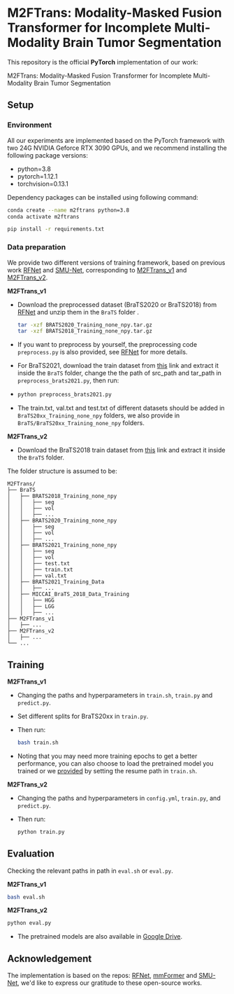 # M2FTrans: Modality-Masked Fusion Transformer for Incomplete Multi-Modality Brain Tumor Segmentation

This repository is the official **PyTorch** implementation of our work:

M2FTrans: Modality-Masked Fusion Transformer for Incomplete Multi-Modality Brain Tumor Segmentation

## Setup

### Environment

All our experiments are implemented based on the PyTorch framework with two 24G NVIDIA Geforce RTX 3090 GPUs, and we recommend installing the following package versions:

- python=3.8
- pytorch=1.12.1
- torchvision=0.13.1

Dependency packages can be installed using following command:

```bash
conda create --name m2ftrans python=3.8
conda activate m2ftrans

pip install -r requirements.txt
```

### Data preparation

We provide two different versions of training framework\, based on previous work [RFNet](https://github.com/dyh127/RFNet) and [SMU-Net](https://github.com/rezazad68/smunet), corresponding to [M2FTrans_v1](https://github.com/Jun-Jie-Shi/M2FTrans/tree/main/M2FTrans_v1) and [M2FTrans_v2](https://github.com/Jun-Jie-Shi/M2FTrans/tree/main/M2FTrans_v2).

**M2FTrans_v1**

- Download the preprocessed dataset (BraTS2020 or BraTS2018) from [RFNet](https://drive.google.com/drive/folders/1AwLwGgEBQwesIDTlWpubbwqxxd8brt5A?usp=sharing) and unzip them in the `BraTS` folder .

  ```bash
  tar -xzf BRATS2020_Training_none_npy.tar.gz
  tar -xzf BRATS2018_Training_none_npy.tar.gz
  ```
- If you want to preprocess by yourself, the preprocessing code ``preprocess.py`` is also provided, see [RFNet](https://github.com/dyh127/RFNet) for more details.
- For BraTS2021, download the train dataset from [this](https://www.kaggle.com/datasets/dschettler8845/brats-2021-task1) link and extract it inside the `BraTS` folder, change the the path of src_path and tar_path in `preprocess_brats2021.py`, then run:
- ```bash
  python preprocess_brats2021.py
  ```
- The train.txt, val.txt and test.txt of different datasets should be added in `BraTS20xx_Training_none_npy` folders, we also provide in `BraTS/BraTS20xx_Training_none_npy` folders.

**M2FTrans_v2**

- Download the BraTS2018 train dataset from [this](https://www.kaggle.com/sanglequang/brats2018) link and extract it inside the `BraTS` folder.

The folder structure is assumed to be:

```
M2FTrans/
├── BraTS
│   ├── BRATS2018_Training_none_npy
│   │   ├── seg
│   │   ├── vol
│   │   ├── ...
│   ├── BRATS2020_Training_none_npy
│   │   ├── seg
│   │   ├── vol
│   │   ├── ...
│   ├── BRATS2021_Training_none_npy
│   │   ├── seg
│   │   ├── vol
│   │   ├── test.txt
│   │   ├── train.txt
│   │   ├── val.txt
│   ├── BRATS2021_Training_Data
│   │   ├── ...
│   ├── MICCAI_BraTS_2018_Data_Training
│   │   ├── HGG
│   │   ├── LGG
│   │   ├── ...
├── M2FTrans_v1
│   ├── ...
├── M2FTrans_v2
│   ├── ...
└── ...
```

## Training

**M2FTrans_v1**

- Changing the paths and hyperparameters in ``train.sh``, ``train.py`` and ``predict.py``.

- Set different splits for BraTS20xx in ``train.py``.

- Then run:

  ```bash
  bash train.sh
  ```

- Noting that you may need more training epochs to get a better performance, you can also choose to load the pretrained model you trained or we [provided](https://drive.google.com/drive/folders/10lBPIO_gjuJvVMHJzQqADdi4WhptwdLI?usp=sharing) by setting the resume path in ``train.sh``.

**M2FTrans_v2**

- Changing the paths and hyperparameters in ``config.yml``, ``train.py``, and ``predict.py``.
- Then run:

  ```bash
  python train.py
  ```

## Evaluation

Checking the relevant paths in path in ``eval.sh`` or ``eval.py``.

**M2FTrans_v1**

```bash
bash eval.sh
```

**M2FTrans_v2**

```bash
python eval.py
```

- The pretrained models are also available in [Google Drive](https://drive.google.com/drive/folders/10lBPIO_gjuJvVMHJzQqADdi4WhptwdLI?usp=sharing).

## Acknowledgement

The implementation is based on the repos: [RFNet](https://github.com/dyh127/RFNet), [mmFormer](https://github.com/YaoZhang93/mmFormer) and [SMU-Net](https://github.com/rezazad68/smunet), we'd like to express our gratitude to these open-source works.

